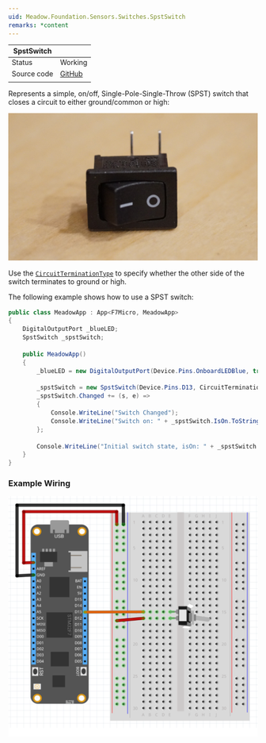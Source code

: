 ```yaml
---
uid: Meadow.Foundation.Sensors.Switches.SpstSwitch
remarks: *content
---
```


| SpstSwitch |             |
|-----------|-------------|
| Status        | Working          |
| Source code        | [GitHub](https://github.com/WildernessLabs/Meadow.Foundation/tree/master/Source/Meadow.Foundation.Core/Sensors/Switches)  |
| | |

Represents a simple, on/off, Single-Pole-Single-Throw (SPST) switch that closes a circuit to either ground/common or high:

![](../../API_Assets/Meadow.Foundation.Sensors.Switches.SpstSwitch/SPST_Switch.jpg)

Use the [`CircuitTerminationType`](/API/CircuitTerminationType) to specify whether the other side of the switch terminates to ground or high.

The following example shows how to use a SPST switch:

```csharp
public class MeadowApp : App<F7Micro, MeadowApp>
{
    DigitalOutputPort _blueLED;
    SpstSwitch _spstSwitch;

    public MeadowApp()
    {
        _blueLED = new DigitalOutputPort(Device.Pins.OnboardLEDBlue, true);

        _spstSwitch = new SpstSwitch(Device.Pins.D13, CircuitTerminationType.High);
        _spstSwitch.Changed += (s, e) =>
        {
            Console.WriteLine("Switch Changed");
            Console.WriteLine("Switch on: " + _spstSwitch.IsOn.ToString());
        };

        Console.WriteLine("Initial switch state, isOn: " + _spstSwitch.IsOn.ToString());
    }
}
```

### Example Wiring

![](../../API_Assets/Meadow.Foundation.Sensors.Switches.SpstSwitch/SpstSwitch.svg)